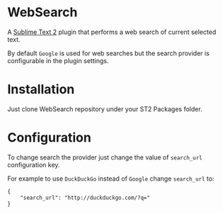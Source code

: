 # WebSearch

A [Sublime Text 2](http://www.sublimetext.com/2) plugin that performs a 
web search of current selected text.

By default `Google` is used for web searches but the search provider is
configurable in the plugin settings.

# Installation

Just clone WebSearch repository under your ST2 Packages folder.

# Configuration

To change search the provider just change the value of `search_url` 
configuration key.

For example to use `DuckDuckGo` instead of `Google` change `search_url` to:

    {
        "search_url": "http://duckduckgo.com/?q="
    }
